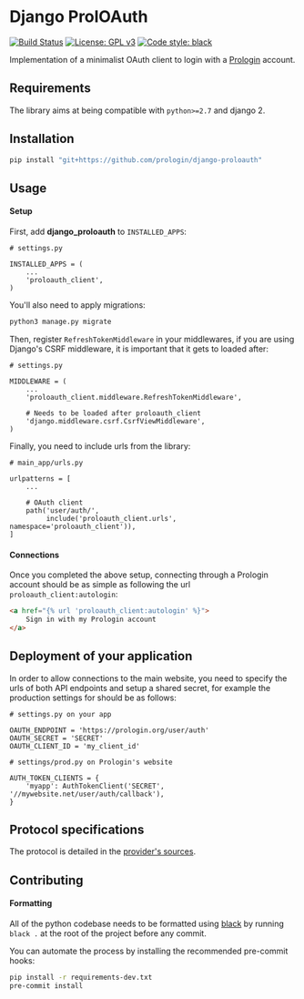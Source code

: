 Django ProlOAuth
================

[![Build Status](https://travis-ci.com/prologin/django-proloauth-client.svg?branch=master)](https://travis-ci.com/prologin/django-proloauth-client)
[![License: GPL v3](https://img.shields.io/badge/License-GPLv3-blue.svg)](https://www.gnu.org/licenses/gpl-3.0)
[![Code style: black](https://img.shields.io/badge/code%20style-black-000000.svg)](https://github.com/python/black)

Implementation of a minimalist OAuth client to login with a
[Prologin](https://github.com/prologin/site) account.


Requirements
------------

The library aims at being compatible with `python>=2.7` and django 2.


Installation
------------

```bash
pip install "git+https://github.com/prologin/django-proloauth"
```


Usage
-----

#### Setup

First, add **django_proloauth** to `INSTALLED_APPS`:

```python3
# settings.py

INSTALLED_APPS = (
    ...
    'proloauth_client',
)
```

You'll also need to apply migrations:

```bash
python3 manage.py migrate
```

Then, register `RefreshTokenMiddleware` in your middlewares, if you are using
Django's CSRF middleware, it is important that it gets to loaded after:

```python3
# settings.py

MIDDLEWARE = (
    ...
    'proloauth_client.middleware.RefreshTokenMiddleware',

    # Needs to be loaded after proloauth_client
    'django.middleware.csrf.CsrfViewMiddleware',
)
```

Finally, you need to include urls from the library:

```python3
# main_app/urls.py

urlpatterns = [
    ...

    # OAuth client
    path('user/auth/',
         include('proloauth_client.urls', namespace='proloauth_client')),
]
```

#### Connections

Once you completed the above setup, connecting through a Prologin account
should be as simple as following the url `proloauth_client:autologin`:

```html
<a href="{% url 'proloauth_client:autologin' %}">
    Sign in with my Prologin account
</a>
```


Deployment of your application
------------------------------

In order to allow connections to the main website, you need to specify the urls
of both API endpoints and setup a shared secret, for example the production
settings for should be as follows:

```python3
# settings.py on your app

OAUTH_ENDPOINT = 'https://prologin.org/user/auth'
OAUTH_SECRET = 'SECRET'
OAUTH_CLIENT_ID = 'my_client_id'
```

```python3
# settings/prod.py on Prologin's website

AUTH_TOKEN_CLIENTS = {
    'myapp': AuthTokenClient('SECRET', '//mywebsite.net/user/auth/callback'),
}
```


Protocol specifications
-----------------------

The protocol is detailed in the
[provider's sources](https://github.com/prologin/site/blob/master/prologin/users/auth_token_views.py).


Contributing
------------

#### Formatting

All of the python codebase needs to be formatted using [black](https://github.com/python/black)
by running `black .` at the root of the project before any commit.

You can automate the process by installing the recommended pre-commit hooks:

```bash
pip install -r requirements-dev.txt
pre-commit install
```
